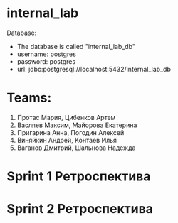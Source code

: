 # internal_lab

Database:
 - The database is called "internal_lab_db"
 - username: postgres
 - password: postgres
 - url: jdbc:postgresql://localhost:5432/internal_lab_db

# Teams:
1. Протас Мария, Цибенков Артем
2. Васляев Максим, Майорова Екатерина
3. Пригарина Анна, Погодин Алексей
4. Виняйкин Андрей, Контаев Илья
5. Ваганов Дмитрий, Шальнова Надежда

# Sprint 1 Ретроспектива
# Sprint 2 Ретроспектива
